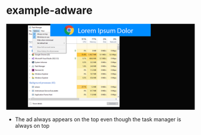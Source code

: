 # example-adware

![](https://raw.githubusercontent.com/l0ngspace/example-adware/main/ss.png)

* The ad always appears on the top even though the task manager is always on top
